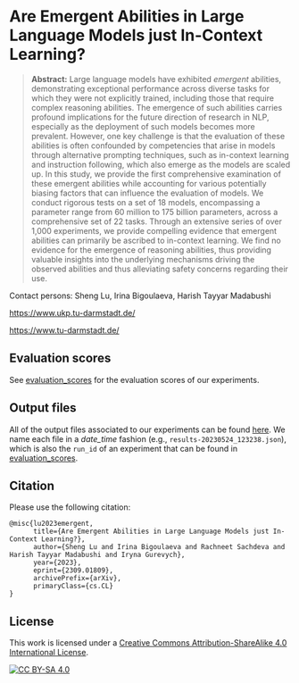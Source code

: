 # Are Emergent Abilities in Large Language Models just In-Context Learning?

> **Abstract:** Large language models have exhibited *emergent* abilities, demonstrating exceptional performance across diverse tasks for which they were not explicitly trained, including those that require complex reasoning abilities. The emergence of such abilities carries profound implications for the future direction of research in NLP, especially as the deployment of such models becomes more prevalent. However, one key challenge is that the evaluation of these abilities is often confounded by competencies that arise in models through alternative prompting techniques, such as in-context learning and instruction following, which also emerge as the models are scaled up. In this study, we provide the first comprehensive examination of these emergent abilities while accounting for various potentially biasing factors that can influence the evaluation of models. We conduct rigorous tests on a set of 18 models, encompassing a parameter range from 60 million to 175 billion parameters, across a comprehensive set of 22 tasks. Through an extensive series of over 1,000 experiments, we provide compelling evidence that emergent abilities can primarily be ascribed to in-context learning. We find no evidence for the emergence of reasoning abilities, thus providing valuable insights into the underlying mechanisms driving the observed abilities and thus alleviating safety concerns regarding their use.

Contact persons: Sheng Lu, Irina Bigoulaeva, Harish Tayyar Madabushi

https://www.ukp.tu-darmstadt.de/

https://www.tu-darmstadt.de/

## Evaluation scores
See [evaluation_scores](https://github.com/UKPLab/on-emergence/blob/main/evaluation_scores.csv) for the evaluation scores of our experiments.

## Output files
All of the output files associated to our experiments can be found [here](https://tudatalib.ulb.tu-darmstadt.de/handle/tudatalib/3931). We name each file in a *date_time* fashion (e.g., ```results-20230524_123238.json```), which is also the ```run_id``` of an experiment that can be found in [evaluation_scores](https://github.com/UKPLab/on-emergence/blob/main/evaluation_scores.csv).

## Citation
Please use the following citation:

```
@misc{lu2023emergent,
      title={Are Emergent Abilities in Large Language Models just In-Context Learning?}, 
      author={Sheng Lu and Irina Bigoulaeva and Rachneet Sachdeva and Harish Tayyar Madabushi and Iryna Gurevych},
      year={2023},
      eprint={2309.01809},
      archivePrefix={arXiv},
      primaryClass={cs.CL}
}
```

## License

This work is licensed under a
[Creative Commons Attribution-ShareAlike 4.0 International License][cc-by-sa].

[![CC BY-SA 4.0][cc-by-sa-image]][cc-by-sa]

[cc-by-sa]: http://creativecommons.org/licenses/by-sa/4.0/
[cc-by-sa-image]: https://licensebuttons.net/l/by-sa/4.0/88x31.png
[cc-by-sa-shield]: https://img.shields.io/badge/License-CC%20BY--SA%204.0-lightgrey.svg

